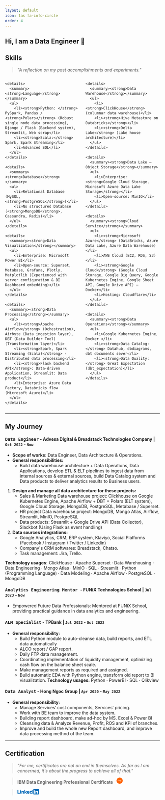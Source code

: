 ```yaml
---
layout: default
icon: fas fa-info-circle
order: 4
---
```


## **Hi, I am a Data Engineer 🚀**

## Skills
> *"A reflection on my past accomplishments and experiments."*

<div style="display: flex; flex-wrap: wrap; gap: 20px;">

  <div style="flex: 1;">

    <details>
      <summary><strong>Language</strong></summary>
      <ul>
        <li><strong>Python: </strong> PySpark, Pandas / <strong>Polars</strong> (Robust single node data processing), Django / Flask (Backend system), Streamlit, Web scrap</li>
        <li><strong>Scala:</strong> Spark, Spark Streaming</li>
        <li>Advanced SQL</li>
      </ul>
    </details>

    <details>
      <summary><strong>Database</strong></summary>
      <ul>
        <li>Relational Database (MySQL, <strong>PostgreSQL</strong>)</li>
        <li>No structured Database (<strong>MongoDB</strong>, Cassandra, Redis)</li>
      </ul>
    </details>

    <details>
      <summary><strong>Data Visualization</strong></summary>
      <ul>
        <li>Enterprise: Microsoft Power BI</li>
        <li>Open-source: Superset, Metabase, Grafana, Plotly, Matplotlib (Experienced with server configuration & BI Dashboard embedding)</li>
      </ul>
    </details>

    <details>
      <summary><strong>Data Processing</strong></summary>
      <ul>
        <li><strong>Apache Airflow</strong> (Ochestration), Airbyte (Data ingestion layer), DBT (Data Builder Tool) (Transformation layer)</li>
        <li><strong>Spark, Spark Streaming (Scala)</strong> - Distributed data processing</li>
        <li><strong>Flask backend API</strong>: Data-driven Application, Streamlit: Data product</li>
        <li>Enterprise: Azure Data Factory, Databricks flow (Microsoft Azure)</li>
      </ul>
    </details>
    
  </div>

  <div style="flex: 1;">

    <details>
      <summary><strong>Data Warehouse</strong></summary>
      <ul>
        <li><strong>ClickHouse</strong> (columnar data warehouse)</li>
        <li><strong>Hive Metastore on Databricks</strong></li>
        <li><strong>Delta Lake</strong> (Lake house architecture)</li>
      </ul>
    </details>

    <details>
      <summary><strong>Data Lake – Object Storage</strong></summary>
      <ul>
        <li>Enterprise: <strong>Google Cloud Storage, Microsoft Azure Data Lake Storage</strong></li>
        <li>Open-source: MinIO</li>
      </ul>
    </details>

    <details>
      <summary><strong>Cloud Service</strong></summary>
      <ul>
        <li><strong>Microsoft Azure</strong> (DataBricks, Azure Data Lake, Azure Data Warehouse)</li>
        <li>AWS Cloud (EC2, RDS, S3)</li>
        <li><strong>Google Cloud</strong> (Google Cloud Storage, Google Big Query, Google Kubernetes Engine, Google Sheet API, Google Drive API) – Docker</li>
        <li>Hosting: Cloudflare</li>
      </ul>
    </details>

    <details>
      <summary><strong>Data Operations</strong></summary>
      <ul>
        <li>Google Kubernetes Engine, Docker </li>
        <li><strong>Data Catalog:</strong> Datahub, dbdiagrams, dbt documents sever</li>
        <li><strong>Data Quality:</strong> Great Expectation (dbt_expectation)</li>
      </ul>
    </details>

  </div>

</div>

-------
## My Journey

#### <kbd><strong>Data Engineer</strong></kbd> - Advesa Digital & Breadstack Technologies Company | `Oct 2022` - `Now`
- **Scope of works:** Data Engineer, Data Architecture & Operations.
- **General responsibilities:**
  - Build data warehouse architecture + Data Operations, Data Applications, develop ETL & ELT pipelines to ingest data from internal sources & external sources, build Data Catalog system and Data products to deliver analytics results to Business users.

1. **Design and manage all data architecture for these projects:**
    - Sales & Marketing Data warehouse project: Clickhouse on Google Kubernetes Engine, Apache Airflow + DBT + Polars (ELT system), Google Cloud Storage, MongoDB, PostgreSQL, Metabase / Superset.
    - HR project Data warehouse project: MongoDB, Mongo Atlas, Airflow, Streamlit, MinIO, PostgreSQL
    - Data products: Streamlit + Google Drive API (Data Collector), Slackbot (Using Flask as event handling)
2. **Data sources integrations:**
    - Google Analytics, CRM, ERP system, Klaviyo, Social Platforms (Facebook / Instagram / Twitter / Linkedin)
    - Company's CRM softwares: Breadstack, Chatso.
    - Task management: Jira, Trello.

**Technology usages:** ClickHouse · Apache Superset · Data Warehousing · Data Engineering · Mongo Atlas · MinIO · SQL · Streamlit · Python (Programming Language) · Data Modeling · Apache Airflow · PostgreSQL · MongoDB

#### <kbd><strong>Analytics Engineering Mentor </strong></kbd> - FUNiX Technologies School | `Jul 2023` - `Now`
- Empowered Future Data Professionals: Mentored at FUNiX School, providing practical guidance in data analytics and engineering.

#### <kbd><strong>ALM Specialist</strong></kbd> - TPBank | `Jul 2022` - `Oct 2022`
- **General responsibility:**
  - Build Python module to auto-cleanse data, build reports, and ETL data automatically
  - ALCO report / GAP report.
  - Daily FTP data management.
  - Coordinating implementation of liquidity management, optimizing cash flow on the balance sheet scale.
  - Make management reports as required and assigned.
  - Build automatic EDA with Python engine, transform old report to BI visualization.
**Technology usages:** Python · PowerBI · SQL · Qlikview

#### <kbd><strong>Data Analyst</strong></kbd> - Hong Ngoc Group | `Apr 2020` - `May 2022`
- **General responsibility:**
  - Manage Services’ cost components, Services’ pricing.
  - Work with BE team to improve the data system.
  - Building report dashboard, make ad-hoc by MS. Excel & Power BI
  - Cleansing data & Analyze Revenue, Profit, ROS and KPI of branches.
  - Improve and build the whole new Report dashboard, and improve data processing method of the team.

-------
## Certification

> *"For me, certificates are not an end in themselves. As far as I am concerned, it's about the progress to achieve all of that."*

> **IBM Data Engineering Professional Certificate** &nbsp; <a href="https://www.credly.com/badges/1ec2274c-8c05-411a-94e0-e0e20927e5f2/" target="_blank"> <img src="/assets/post/credly.png" alt="Certification Icon" style="height: 20px;"> </a>

> <a href="https://www.linkedin.com/in/katoo2706/details/certifications/" target="_blank"> <img src="/assets/img/logo/linkedin.png" alt="Certification Icon" style="height: 18px;"> </a>
